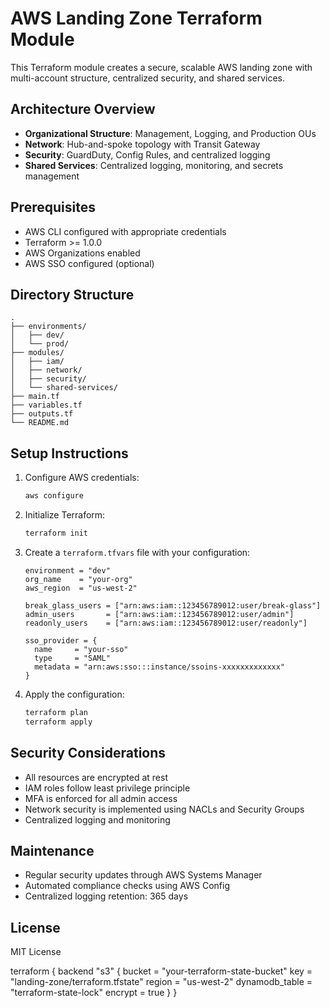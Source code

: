 # AWS Landing Zone Terraform Module

This Terraform module creates a secure, scalable AWS landing zone with multi-account structure, centralized security, and shared services.

## Architecture Overview

- **Organizational Structure**: Management, Logging, and Production OUs
- **Network**: Hub-and-spoke topology with Transit Gateway
- **Security**: GuardDuty, Config Rules, and centralized logging
- **Shared Services**: Centralized logging, monitoring, and secrets management

## Prerequisites

- AWS CLI configured with appropriate credentials
- Terraform >= 1.0.0
- AWS Organizations enabled
- AWS SSO configured (optional)

## Directory Structure

```
.
├── environments/
│   ├── dev/
│   └── prod/
├── modules/
│   ├── iam/
│   ├── network/
│   ├── security/
│   └── shared-services/
├── main.tf
├── variables.tf
├── outputs.tf
└── README.md
```

## Setup Instructions

1. Configure AWS credentials:
   ```bash
   aws configure
   ```

2. Initialize Terraform:
   ```bash
   terraform init
   ```

3. Create a `terraform.tfvars` file with your configuration:
   ```hcl
   environment = "dev"
   org_name    = "your-org"
   aws_region  = "us-west-2"

   break_glass_users = ["arn:aws:iam::123456789012:user/break-glass"]
   admin_users       = ["arn:aws:iam::123456789012:user/admin"]
   readonly_users    = ["arn:aws:iam::123456789012:user/readonly"]

   sso_provider = {
     name     = "your-sso"
     type     = "SAML"
     metadata = "arn:aws:sso:::instance/ssoins-xxxxxxxxxxxxx"
   }
   ```

4. Apply the configuration:
   ```bash
   terraform plan
   terraform apply
   ```

## Security Considerations

- All resources are encrypted at rest
- IAM roles follow least privilege principle
- MFA is enforced for all admin access
- Network security is implemented using NACLs and Security Groups
- Centralized logging and monitoring

## Maintenance

- Regular security updates through AWS Systems Manager
- Automated compliance checks using AWS Config
- Centralized logging retention: 365 days

## License

MIT License

terraform {
  backend "s3" {
    bucket         = "your-terraform-state-bucket"
    key            = "landing-zone/terraform.tfstate"
    region         = "us-west-2"
    dynamodb_table = "terraform-state-lock"
    encrypt        = true
  }
}
